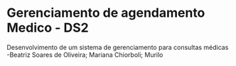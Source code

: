 # Gerenciamento de agendamento Medico - DS2
Desenvolvimento de um sistema de gerenciamento para consultas médicas 
                                                                                                                                                                                              -Beatriz Soares de Oliveira; Mariana Chiorboli; Murilo
